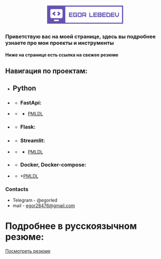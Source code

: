 <p align="center">

  <img width="50%" src="https://github.com/EgorLeb/EgorLeb/blob/main/EL.png">

</p>

### Приветствую вас на моей странице, здесь вы подробнее узнаете про мои проекты и инструменты
#### Ниже на странице есть ссылка на свежее резюме

## Навигация по проектам: 
* ## Python
* * ### FastApi: 
* * * [PMLDL](https://github.com/EgorLeb/PMLDL)
* * ### Flask:   
* * ### Streamlit: 
* * * [PMLDL](https://github.com/EgorLeb/PMLDL)
* * ### Docker, Docker-compose: 
* * *[PMLDL](https://github.com/EgorLeb/PMLDL)


### Contacts
* Telegram - @egorled
* mail - egor28476@gmail.com

# Подробнее в русскоязычном резюме: 
[Посмотреть резюме](https://github.com/EgorLeb/Resume/blob/main/%D0%9B%D0%B5%D0%B1%D0%B5%D0%B4%D0%B5%D0%B2%20%D0%A0%D0%B5%D0%B7%D1%8E%D0%BC%D0%B5%20v2.0.pdf)
